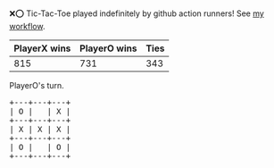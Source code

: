 :x::o: Tic-Tac-Toe played indefinitely by github action runners! See [my workflow](.github/workflows/play.yaml).

|PlayerX wins|PlayerO wins|Ties|
|-|-|-|
|815|731|343|

PlayerO's turn.

<pre>
+---+---+---+
| O |   | X |
+---+---+---+
| X | X | X |
+---+---+---+
| O |   | O |
+---+---+---+
</pre>
